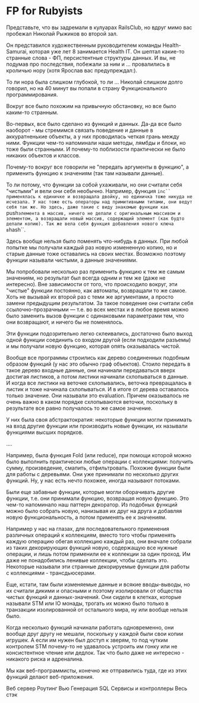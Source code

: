 # FP for Rubyists

Представьте, что вы задремали в кулуарах RailsClub, но вдруг мимо вас пробежал Николай Рыжиков во второй зал.

Он представился художественным руководителем команды Health-Samurai, которая уже лет 8 занимается Health IT. Он шептал какие-то странные слова - ФП, персистентные структуры данных. И вы, не подумав про последствия, побежали за ним и ... провалились в кроличью нору (хотя Ярослав вас предупреждал:).

То ли нора была слишком глубокой, то ли ... Николай слишком долго говорил, но на 40 минут вы попали в страну Функционального программирования.

Вокруг все было похожим на привычную обстановку, но все было каким-то странным.

Во-первых, все было сделано из функций и данных. Да-да все было наоборот - мы стремимся связать поведение и данные в аккуратненькие объекты, а у них проводилась четкая грань между ними. Функции чем-то напоминали
наши методы, лямбды и блоки, но тоже были странными. 
И почему-то поблизости практически не было никаких объектов и классов.

Почему-то вокруг все говорили не "передать аргументы в функцию", а применить функцию к значениям (так там называли данные).

То ли потому, что функции за собой ухаживали, но они считали себя "чистыми" и вели они себя
необычно. Например, функция ```inc`` применялась к единичке и возвращала двойку, но единичка
тоже никуда не исчезала. У нас тоже есть операторы над примитивными типами, они ведут себя так же.
Но здесь, даже такие с виду знакомые функции как ```push``` элемента в массив, ничего не делали
с оригинальным массивом и элементом, а возвращали новый массив, содержащий элемент (как будто делали
копию). Так же вела себя функция добавления нового ключа в ```hash``.

Здесь вообще нельзя было поменять что-нибудь в данных. При любой попытке мы получали каждый раз новую измененную копию, но и старые данные тоже оставались на своих местах. Возможно поэтому функции называли чистыми, а данные значениями.

Мы попробовали несколько раз применить функцию к тем же самым значениям, но результат был всегда
одним и тем же (даже не интересно). Вне зависимости от того, что происходило вокруг, эти "чистые" функции
постоянно, как автоматы, возвращали то же самое. Хоть не вызывай их второй раз с теми же аргументами, 
а просто замени предыдущим результатом. За такое поведение они считали себя ссылочно-прозрачными — т.е. во всех местах и в любое время можно было заменить вызов функции с одинаковыми параметрами тем, что они возвращают, и ничего бы не поменялось.

Эти функции подозрительно легко склеивались, достаточно было выход одной функции соединить со входом другой (если подходили разъемы) и мы получали новую функцию, которая опять оказывалась чистой.

Вообще все программы строились как дерево соединенных подобным образом функций (у нас это обычно граф объектов). Стоило передать в такое дерево входные данные, они начинали передаваться вверх достигая листиков, а потом листики начинали схлопываться в данные.
И когда все листики на веточке схлопывались, веточка превращалась в листик и тоже начинала схлопываться. И в итоге от дерева оставалось только значение. Они называли это evaluation. Причем оказывалось не очень важно в каком порядке схлопываются веточки, поскольку в результате все равно получалось то же самое значение.

У них была своя абстрактократия: некоторые функции могли принимать на вход другие функции или производить новые функции, их называли функциями высших порядков.

....

Например, была функция Fold (или reduce), при помощи которой можно было выполнить практически любые операции с коллекциями: получить сумму, произведение, смапить, отфильтровать. Похожие функции были для работы с деревьями. Они уже принимали по несколько других функций. Ну, у нас есть нечто похожее, иногда называют потоками.

Были еще забавные функции, которые могли оборачивать другие функции, т.е. они принимали функцию, возвращая новую функцию. Это чем-то напоминало наш паттерн декоратор. Из подобных функций можно было собрать новую, нанизывая их друг на друга и добавляя новую функциональность, а потом применять ее к значениям.

Например у нас на глазах, для последовательного применения различных операций к коллекциям, вместо того чтобы применять каждую операцию обегая коллекцию каждый раз, они вначале собрали из таких декорирующих функций новую, содержащую все нужные операции, и лишь потом применили ее к коллекции за один проход. Им даже не понадобились ленивые коллекции, чтобы сделать это. Некоторые называли эти странные декорируемые функции для работы с коллекциями - трансдьюсерами.

Еще, кстати, там были изменяемые данные и всякие вводы-выводы, но их считали дикими и опасными и поэтому изолировали от общества чистых функций и данных-значений. Они сидели в клетках, которые называли SТМ или IO монады, трогать их можно было только в транзакции изолированной от остального мира, ну или вообще нельзя было.

Когда несколько функций начинали работать одновременно, они вообще друг другу не мешали, поскольку у каждой были свои копии игрушек. А если им нужен был доступ к зверям, то под чутким контролем STM почему-то не удавалось устроить им гонку или не консистентное чтение или дедлок. Так что было даже не интересно - никакого риска и адреналина.

Мы как веб-программисты, конечно же отправились туда, где из этих функций делают веб-приложения.

Веб сервер
Роутинг
Вью
Генерация SQL
Сервисы и контроллеры
Весь стэк
